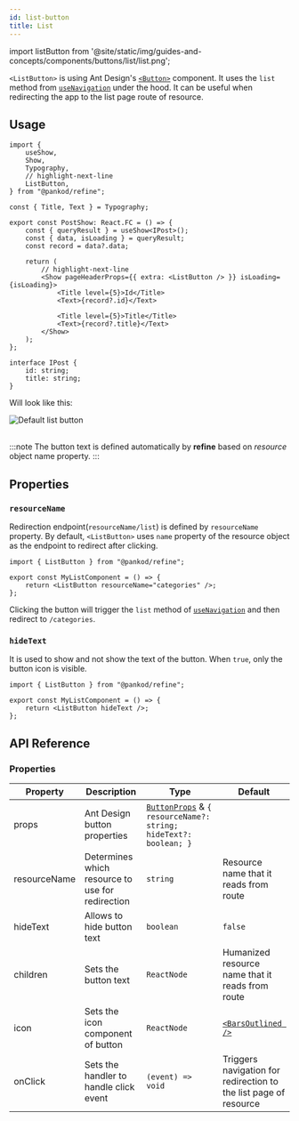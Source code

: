 ```yaml
---
id: list-button
title: List
---
```


import listButton from '@site/static/img/guides-and-concepts/components/buttons/list/list.png';

`<ListButton>` is using Ant Design's [`<Button>`](https://ant.design/components/button/) component. It uses the `list` method from [`useNavigation`](api-references/hooks/navigation/useNavigation.md) under the hood. It can be useful when redirecting the app to the list page route of resource.

## Usage

```tsx
import {
    useShow,
    Show,
    Typography,
    // highlight-next-line
    ListButton,
} from "@pankod/refine";

const { Title, Text } = Typography;

export const PostShow: React.FC = () => {
    const { queryResult } = useShow<IPost>();
    const { data, isLoading } = queryResult;
    const record = data?.data;

    return (
        // highlight-next-line
        <Show pageHeaderProps={{ extra: <ListButton /> }} isLoading={isLoading}>
            <Title level={5}>Id</Title>
            <Text>{record?.id}</Text>

            <Title level={5}>Title</Title>
            <Text>{record?.title}</Text>
        </Show>
    );
};

interface IPost {
    id: string;
    title: string;
}
```

Will look like this:

<div class="img-container">
    <div class="window">
        <div class="control red"></div>
        <div class="control orange"></div>
        <div class="control green"></div>
    </div>
    <img src={listButton} alt="Default list button" />
</div>
<br/>

:::note
The button text is defined automatically by **refine** based on _resource_ object name property.
:::

## Properties

### `resourceName`

Redirection endpoint(`resourceName/list`) is defined by `resourceName` property. By default, `<ListButton>` uses `name` property of the resource object as the endpoint to redirect after clicking.

```tsx 
import { ListButton } from "@pankod/refine";

export const MyListComponent = () => {
    return <ListButton resourceName="categories" />;
};
```

Clicking the button will trigger the `list` method of [`useNavigation`](api-references/hooks/navigation/useNavigation.md) and then redirect to `/categories`.

### `hideText`

It is used to show and not show the text of the button. When `true`, only the button icon is visible.

```tsx 
import { ListButton } from "@pankod/refine";

export const MyListComponent = () => {
    return <ListButton hideText />;
};
```

## API Reference

### Properties

| Property     | Description                                      | Type                                                                                                          | Default                                                          |
| ------------ | ------------------------------------------------ | ------------------------------------------------------------------------------------------------------------- | ---------------------------------------------------------------- |
| props        | Ant Design button properties                     | [`ButtonProps`](https://ant.design/components/button/#API) & `{ resourceName?: string; hideText?: boolean; }` |                                                                  |
| resourceName | Determines which resource to use for redirection | `string`                                                                                                      | Resource name that it reads from route                           |
| hideText     | Allows to hide button text                       | `boolean`                                                                                                     | `false`                                                          |
| children     | Sets the button text                             | `ReactNode`                                                                                                   | Humanized resource name that it reads from route                 |
| icon         | Sets the icon component of button                | `ReactNode`                                                                                                   | [`<BarsOutlined />`](https://ant.design/components/icon/)        |
| onClick      | Sets the handler to handle click event           | `(event) => void`                                                                                             | Triggers navigation for redirection to the list page of resource |
